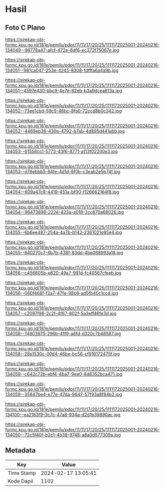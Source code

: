 # Hasil

## Foto C Plano

https://sirekap-obj-formc.kpu.go.id/181e/pemilu/pdpr/11/11/17/20/25/1111172025001-20240216-134049--98778a47-afcf-472e-8df6-ec372f75067e.jpg

https://sirekap-obj-formc.kpu.go.id/181e/pemilu/pdpr/11/11/17/20/25/1111172025001-20240216-134051--981ca047-253e-4245-8308-fdfffa6a4a9b.jpg

https://sirekap-obj-formc.kpu.go.id/181e/pemilu/pdpr/11/11/17/20/25/1111172025001-20240216-134051--4597e430-bbc9-4e7e-82eb-b3a9dcea813a.jpg

https://sirekap-obj-formc.kpu.go.id/181e/pemilu/pdpr/11/11/17/20/25/1111172025001-20240216-134052--73ee1cbd-59c5-46bc-8fa0-72ccd8b0c342.jpg

https://sirekap-obj-formc.kpu.go.id/181e/pemilu/pdpr/11/11/17/20/25/1111172025001-20240216-134052--4469eb36-430e-4792-b7ab-4d895d441abb.jpg

https://sirekap-obj-formc.kpu.go.id/181e/pemilu/pdpr/11/11/17/20/25/1111172025001-20240216-134053--61558cc1-5773-43f6-8771-a113f02200e3.jpg

https://sirekap-obj-formc.kpu.go.id/181e/pemilu/pdpr/11/11/17/20/25/1111172025001-20240216-134053--d78ebbb5-84fe-4d1d-8f0b-c3eab2e5b74f.jpg

https://sirekap-obj-formc.kpu.go.id/181e/pemilu/pdpr/11/11/17/20/25/1111172025001-20240216-134054--609a47c8-4419-451a-bf00-f126662164f8.jpg

https://sirekap-obj-formc.kpu.go.id/181e/pemilu/pdpr/11/11/17/20/25/1111172025001-20240216-134054--96473898-2224-423a-a018-2cc870a68026.jpg

https://sirekap-obj-formc.kpu.go.id/181e/pemilu/pdpr/11/11/17/20/25/1111172025001-20240216-134055--6b6ee487-254a-4a7b-b142-2361021e95e4.jpg

https://sirekap-obj-formc.kpu.go.id/181e/pemilu/pdpr/11/11/17/20/25/1111172025001-20240216-134055--840270c7-6b7b-438f-83dd-4be068993a18.jpg

https://sirekap-obj-formc.kpu.go.id/181e/pemilu/pdpr/11/11/17/20/25/1111172025001-20240216-134056--c456605b-e620-49a7-991d-fc40567cfeeb.jpg

https://sirekap-obj-formc.kpu.go.id/181e/pemilu/pdpr/11/11/17/20/25/1111172025001-20240216-134056--060f468f-f2a7-47fe-98c6-ad5fb40c1ccd.jpg

https://sirekap-obj-formc.kpu.go.id/181e/pemilu/pdpr/11/11/17/20/25/1111172025001-20240216-134057--c2097f96-2c2f-4f67-802f-5a3eff46fe3d.jpg

https://sirekap-obj-formc.kpu.go.id/181e/pemilu/pdpr/11/11/17/20/25/1111172025001-20240216-134058--74803975-296b-41f9-a8fd-d320c7b48587.jpg

https://sirekap-obj-formc.kpu.go.id/181e/pemilu/pdpr/11/11/17/20/25/1111172025001-20240216-134058--28e1530c-00d4-46be-bc56-cf916172475f.jpg

https://sirekap-obj-formc.kpu.go.id/181e/pemilu/pdpr/11/11/17/20/25/1111172025001-20240216-134059--c642c72b-ebf4-4ba7-9ee0-8d8352bca471.jpg

https://sirekap-obj-formc.kpu.go.id/181e/pemilu/pdpr/11/11/17/20/25/1111172025001-20240216-134059--35847be4-e77e-47da-9647-57f93a8f84b2.jpg

https://sirekap-obj-formc.kpu.go.id/181e/pemilu/pdpr/11/11/17/20/25/1111172025001-20240216-134100--ea2183f9-3c7c-47a8-934a-d2d1b39890ac.jpg

https://sirekap-obj-formc.kpu.go.id/181e/pemilu/pdpr/11/11/17/20/25/1111172025001-20240216-134050--72c5f40f-b2c1-4b38-9748-a8a0d577309a.jpg


## Metadata

| Key        | Value               |
| ---------- | ------------------- |
| Time Stamp | 2024-02-17 13:05:41 |
| Kode Dapil | 1102                |




